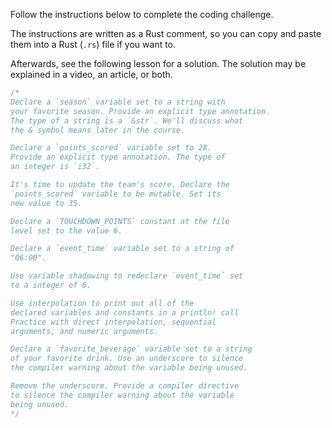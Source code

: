 Follow the instructions below to complete the coding challenge.

The instructions are written as a Rust comment, so you can copy and paste them into a Rust (`.rs`) file if you want to.

Afterwards, see the following lesson for a solution. The solution may be explained in a video, an article, or both.

```rust
/*
Declare a `season` variable set to a string with
your favorite season. Provide an explicit type annotation.
The type of a string is a `&str`. We'll discuss what
the & symbol means later in the course.

Declare a `points_scored` variable set to 28.
Provide an explicit type annotation. The type of
an integer is `i32`.

It's time to update the team's score. Declare the
`points_scored` variable to be mutable. Set its
new value to 35.

Declare a `TOUCHDOWN_POINTS` constant at the file
level set to the value 6.

Declare a `event_time` variable set to a string of
"06:00".

Use variable shadowing to redeclare `event_time` set
to a integer of 6.

Use interpolation to print out all of the
declared variables and constants in a println! call
Practice with direct interpolation, sequential
arguments, and numeric arguments.

Declare a `favorite_beverage` variable set to a string
of your favorite drink. Use an underscore to silence
the compiler warning about the variable being unused.

Remove the underscore. Provide a compiler directive
to silence the compiler warning about the variable
being unused.
*/
```
